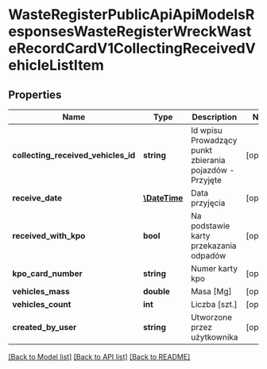 # WasteRegisterPublicApiApiModelsResponsesWasteRegisterWreckWasteRecordCardV1CollectingReceivedVehicleListItem

## Properties
Name | Type | Description | Notes
------------ | ------------- | ------------- | -------------
**collecting_received_vehicles_id** | **string** | Id wpisu Prowadzący punkt zbierania pojazdów - Przyjęte | [optional] 
**receive_date** | [**\DateTime**](\DateTime.md) | Data przyjęcia | [optional] 
**received_with_kpo** | **bool** | Na podstawie karty przekazania odpadów | [optional] 
**kpo_card_number** | **string** | Numer karty kpo | [optional] 
**vehicles_mass** | **double** | Masa [Mg] | [optional] 
**vehicles_count** | **int** | Liczba [szt.] | [optional] 
**created_by_user** | **string** | Utworzone przez użytkownika | [optional] 

[[Back to Model list]](../README.md#documentation-for-models) [[Back to API list]](../README.md#documentation-for-api-endpoints) [[Back to README]](../README.md)


